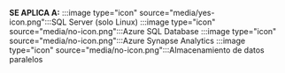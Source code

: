 <Token>**SE APLICA A:** :::image type="icon" source="media/yes-icon.png":::SQL Server (solo Linux) :::image type="icon" source="media/no-icon.png":::Azure SQL Database :::image type="icon" source="media/no-icon.png":::Azure Synapse Analytics :::image type="icon" source="media/no-icon.png":::Almacenamiento de datos paralelos </Token>